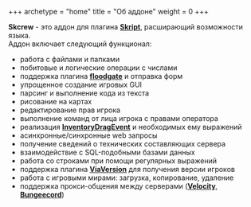 +++
archetype = "home"
title = "Об аддоне"
weight = 0
+++

**Skcrew** - это аддон для плагина [**Skript**](https://github.com/SkriptLang/Skript), расширающий возможности языка.\
Аддон включает следующий функционал:
- работа с файлами и папками
- побитовые и логические операции с числами 
- поддержка плагина [**floodgate**](https://github.com/GeyserMC/Floodgate) и отправка форм
- упрощенное создание игровых GUI
- парсинг и выполнение кода из текста
- рисование на картах
- редактирование прав игрока
- выполнение команд от лица игрока с правами оператора
- реализация [**InventoryDragEvent**](https://hub.spigotmc.org/javadocs/bukkit/org/bukkit/event/inventory/InventoryDragEvent.html) и необходимых ему выражений
- асинхронные/синхронные web запросы 
- получение сведений о технических составляющих сервера
- взаимодействие с SQL-подобными базами данных
- работа со строками при помощи регулярных выражений
- поддержка плагина [**ViaVersion**](https://github.com/ViaVersion/ViaVersion) для получения версии игроков
- работа с игровыми мирами: загрузка, копирование, удаление
- поддержка прокси-общения между серверами ([**Velocity**](https://github.com/PaperMC/Velocity), [**Bungeecord**](https://github.com/SpigotMC/BungeeCord))
